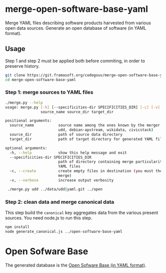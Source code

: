 # merge-open-software-base-yaml

Merge YAML files describing software products harvested from various open data sources.
Generate an open database of software (in YAML format).

## Usage

Step 1 and step 2 must be applied both before commiting, in order to preserve history.

```bash
git clone https://git.framasoft.org/codegouv/merge-open-software-base-yaml.git
cd merge-open-software-base-yaml
```

### Step 1: merge sources to YAML files

```bash
./merge.py --help
usage: merge.py [-h] [--specificities-dir SPECIFICITIES_DIR] [-c] [-v]
                source_name source_dir target_dir

positional arguments:
  source_name           source name among the ones known by the merger (mim,
                        udd, debian-apstream, wikidata, civicstack)
  source_dir            path of source data directory
  target_dir            path of target directory for generated YAML files

optional arguments:
  -h, --help            show this help message and exit
  --specificities-dir SPECIFICITIES_DIR
                        path of directory containing merge particularities in
                        YAML files
  -c, --create          create empty files in destination (you must then
                        merge)
  -v, --verbose         increase output verbosity

 ./merge.py udd ../data/udd|yaml.git ../open

```

### Step 2: clean data and merge canonical data

This step build the `canonical` key aggregates data from the various present sources. You need node.js to run this step.

```bash
npm install
node generate_canonical.js ../open-software-base-yaml
```

# Open Sofware Base

The generated database is the [Open Sofware Base (in YAML format)](https://git.framasoft.org/codegouv/open-software-base-yaml).
